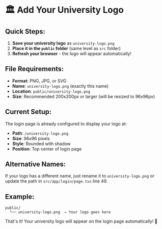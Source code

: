 # 🏛️ Add Your University Logo

## Quick Steps:

1. **Save your university logo** as `university-logo.png`
2. **Place it in the `public` folder** (same level as `src` folder)
3. **Refresh your browser** - the logo will appear automatically!

## File Requirements:
- **Format**: PNG, JPG, or SVG
- **Name**: `university-logo.png` (exactly this name)
- **Location**: `public/university-logo.png`
- **Size**: Recommended 200x200px or larger (will be resized to 96x96px)

## Current Setup:
The login page is already configured to display your logo at:
- **Path**: `/university-logo.png`
- **Size**: 96x96 pixels
- **Style**: Rounded with shadow
- **Position**: Top center of login page

## Alternative Names:
If your logo has a different name, just rename it to `university-logo.png` or update the path in `src/app/login/page.tsx` line 49.

## Example:
```
public/
  └── university-logo.png  ← Your logo goes here
```

That's it! Your university logo will appear on the login page automatically! 🎉
